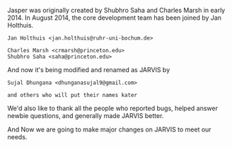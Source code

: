 Jasper was originally created by Shubhro Saha and Charles Marsh in early 2014.
In August 2014, the core development team has been joined by Jan Holthuis.


    
    Jan Holthuis <jan.holthuis@ruhr-uni-bochum.de>
    
    Charles Marsh <crmarsh@princeton.edu>
    Shubhro Saha <saha@princeton.edu>

And now it's being modified and renamed as JARVIS by 
    
    Sujal Dhungana <dhunganasujal9@gmail.com>
   
    and others who will put their names kater 


We'd also like to thank all the people who reported bugs, helped
answer newbie questions, and generally made JARVIS better.

And Now we are going to make major changes on JARVIS to meet our needs.

